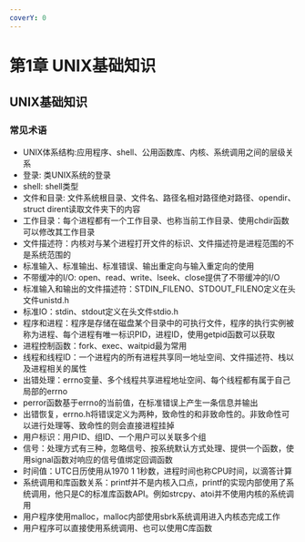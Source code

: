 ```yaml
---
coverY: 0
---
```


# 第1章 UNIX基础知识

## UNIX基础知识

### 常见术语

* UNIX体系结构:应用程序、shell、公用函数库、内核、系统调用之间的层级关系  
* 登录: 类UNIX系统的登录  
* shell: shell类型  
* 文件和目录: 文件系统根目录、文件名、路径名相对路径绝对路径、opendir、struct dirent读取文件夹下的内容  
* 工作目录：每个进程都有一个工作目录、也称当前工作目录、使用chdir函数可以修改其工作目录  
* 文件描述符：内核对与某个进程打开文件的标识、文件描述符是进程范围的不是系统范围的  
* 标准输入、标准输出、标准错误、输出重定向与输入重定向的使用  
* 不带缓冲的I/O: open、read、write、lseek、close提供了不带缓冲的I/O  
* 标准输入和输出的文件描述符：STDIN_FILENO、STDOUT_FILENO定义在头文件unistd.h  
* 标准IO：stdin、stdout定义在头文件stdio.h  
* 程序和进程：程序是存储在磁盘某个目录中的可执行文件，程序的执行实例被称为进程、每个进程有唯一标识PID，进程ID，使用getpid函数可以获取  
* 进程控制函数：fork、exec、waitpid最为常用  
* 线程和线程ID：一个进程内的所有进程共享同一地址空间、文件描述符、栈以及进程相关的属性  
* 出错处理：errno变量、多个线程共享进程地址空间、每个线程都有属于自己局部的errno  
* perror函数基于errno的当前值，在标准错误上产生一条信息并输出  
* 出错恢复，errno.h将错误定义为两种，致命性的和非致命性的。非致命性可以进行处理等、致命性的则会直接进程挂掉  
* 用户标识：用户ID、组ID、一个用户可以关联多个组  
* 信号：处理方式有三种，忽略信号、按系统默认方式处理、提供一个函数，使用signal函数对响应的信号值绑定回调函数  
* 时间值：UTC日历使用从1970 1 1秒数，进程时间也称CPU时间，以滴答计算  
* 系统调用和库函数关系：printf并不是内核入口点，printf的实现内部使用了系统调用，他只是C的标准库函数API。例如strcpy、atoi并不使用内核的系统调用  
* 用户程序使用malloc，malloc内部使用sbrk系统调用进入内核态完成工作  
* 用户程序可以直接使用系统调用、也可以使用C库函数  
